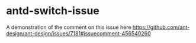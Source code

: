 # antd-switch-issue
A demonstration of the comment on this issue here https://github.com/ant-design/ant-design/issues/7181#issuecomment-456540260
